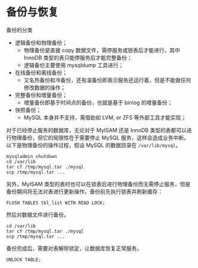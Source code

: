 # 备份与恢复

备份的分类

- 逻辑备份和物理备份；
  - 物理备份是直接 copy 数据文件，需停服务或锁表后才能进行，其中 InnoDB 类型的表只能停服务后才能完整备份；
  - 逻辑备份主要使用 mysqldump 工具进行；
- 在线备份和离线备份；
  - 又名热备份和冷备份，还有温备份即表示服务还运行着，但是不能做任何修改数据的操作；
- 完整备份和增量备份；
  - 增量备份即基于时间点的备份，也就是基于 binlog 的增量备份；
- 快照备份；
  - MySQL 本身并不支持，需借助如 LVM, or ZFS 等外部工具才能实现；

对于已经停止服务的数据库，无论对于 MyISAM 还是 InnoDB 类型的表都可以进行物理备份，但它的局限性在于需要停止 MySQL 服务，这样会造成业务中断。以下是物理备份的操作过程，假设 MySQL 的数据目录在 `/var/lib/mysql`。

```
mysqladmin shutdown
cd /var/lib
tar cf /tmp/mysql.tar ./mysql
scp /tmp/mysql.tar ...
```

另外，MyISAM 类型的表时也可以在锁表后进行物理备份而无需停止服务，但是备份期间将无法对表进行更新操作。备份前先执行锁表并刷新缓存：

```
FLUSH TABLES tbl_list WITH READ LOCK;
```

然后对数据文件进行备份。

```
cd /var/lib
tar cf /tmp/mysql.tar ./mysql
scp /tmp/mysql.tar ...
```

备份完成后，需要对表解除锁定，让数据库恢复正常服务。

```
UNLOCK TABLE;
```
